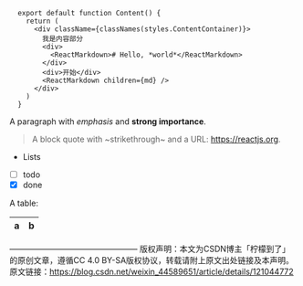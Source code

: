 ```tsx
  export default function Content() {
    return (
      <div className={classNames(styles.ContentContainer)}>
        我是内容部分
        <div>
          <ReactMarkdown># Hello, *world*</ReactMarkdown>
        </div>
        <div>开始</div>
        <ReactMarkdown children={md} />
      </div>
    )
  }
```

A paragraph with *emphasis* and **strong importance**.

> A block quote with ~strikethrough~ and a URL: https://reactjs.org.

* Lists
* [ ] todo
* [x] done

A table:

| a | b |
| - | - |

————————————————
版权声明：本文为CSDN博主「柠檬到了」的原创文章，遵循CC 4.0 BY-SA版权协议，转载请附上原文出处链接及本声明。
原文链接：https://blog.csdn.net/weixin_44589651/article/details/121044772